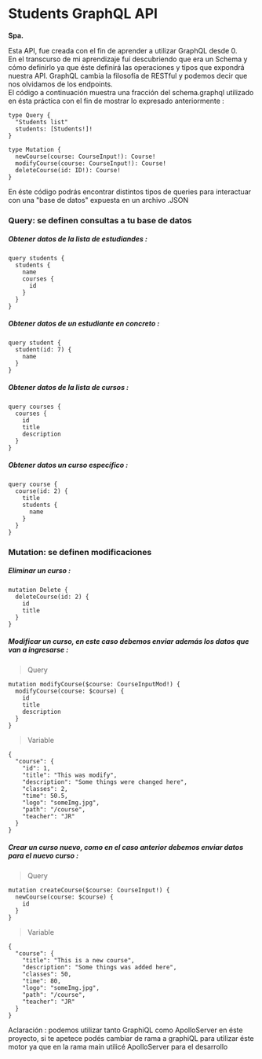 # Students GraphQL API 

**Spa.**

Esta API, fue creada con el fin de aprender a utilizar GraphQL desde 0. <br>
En el transcurso de mi aprendizaje fuí descubriendo que era un Schema y cómo definirlo ya que éste definirá las operaciones y tipos que
expondrá nuestra API. GraphQL cambia la filosofía de RESTful y podemos decir que nos olvidamos de los endpoints.<br>
El código a continuación muestra una fracción del schema.graphql utilizado en ésta práctica con el fin de mostrar lo expresado anteriormente :
```
type Query {
  "Students list"
  students: [Students!]!
}

type Mutation {
  newCourse(course: CourseInput!): Course!
  modifyCourse(course: CourseInput!): Course!
  deleteCourse(id: ID!): Course!
}

```
En éste código podrás encontrar distintos tipos de queries para interactuar con una "base de datos" expuesta en un archivo .JSON <br>
### Query: se definen consultas a tu base de datos

##### Obtener datos de la lista de estudiandes :
```
query students {
  students {
    name
    courses {
      id
    }
  }
}
```
##### Obtener datos de un estudiante en concreto : 
```
query student {
  student(id: 7) {
    name
  }
}
```
##### Obtener datos de la lista de cursos :
```
query courses {
  courses {
    id
    title
    description
  }
}
```
##### Obtener datos un curso específico :
```
query course {
  course(id: 2) {
    title
    students {
      name
    }
  }
}
```

### Mutation: se definen modificaciones

##### Eliminar un curso : 
```
mutation Delete {
  deleteCourse(id: 2) {
    id
    title
  }
}
```
##### Modificar un curso, en este caso debemos enviar además los datos que van a ingresarse :
> Query
```
mutation modifyCourse($course: CourseInputMod!) {
  modifyCourse(course: $course) {
    id
    title
    description
  }
}
```
> Variable 
```
{
  "course": {
    "id": 1,
    "title": "This was modify",
    "description": "Some things were changed here",
    "classes": 2,
    "time": 50.5,
    "logo": "someImg.jpg",
    "path": "/course",
    "teacher": "JR"
  }
}
```
##### Crear un curso nuevo, como en el caso anterior debemos enviar datos para el nuevo curso : 
> Query
```
mutation createCourse($course: CourseInput!) {
  newCourse(course: $course) {
    id
  }
}
```
> Variable
```
{
  "course": {
    "title": "This is a new course",
    "description": "Some things was added here",
    "classes": 50,
    "time": 80,
    "logo": "someImg.jpg",
    "path": "/course",
    "teacher": "JR"
  }
}
```
Aclaración : podemos utilizar tanto GraphiQL como ApolloServer en éste proyecto, si te apetece podés cambiar de rama a graphiQL para utilizar éste motor ya que en la rama main utilicé ApolloServer para el desarrollo
